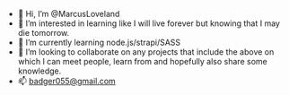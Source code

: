 - 👋 Hi, I’m @MarcusLoveland
- 👀 I’m interested in learning like I will live forever but knowing that I may die tomorrow.
- 🌱 I’m currently learning node.js/strapi/SASS
- 💞️ I’m looking to collaborate on any projects that include the above on which I can meet people, learn from and hopefully also share some knowledge.
- 📫 badger055@gmail.com
